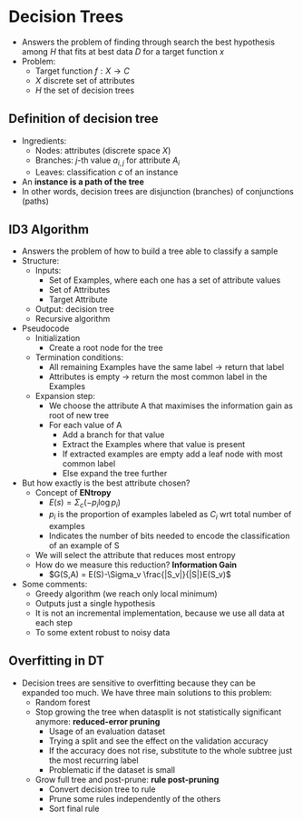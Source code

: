 # Decision Trees

- Answers the problem of finding through search the best hypothesis among $H$ that fits at best data $D$ for a target function $x$
- Problem:
  - Target function $f: X \rightarrow C$
  - $X$ discrete set of attributes
  - $H$ the set of decision trees

## Definition of decision tree

- Ingredients:
  - Nodes: attributes (discrete space $X$)
  - Branches: $j$-th value $a_{i,j}$ for attribute $A_i$
  - Leaves: classification $c$ of an instance
- An **instance is a path of the tree**
- In other words, decision trees are disjunction (branches) of conjunctions (paths)

## ID3 Algorithm

- Answers the problem of how to build a tree able to classify a sample
- Structure:
  - Inputs:
    - Set of Examples, where each one has a set of attribute values
    - Set of Attributes
    - Target Attribute
  - Output: decision tree
  - Recursive algorithm
- Pseudocode
  - Initialization
    - Create a root node for the tree
  - Termination conditions:
    - All remaining Examples have the same label $\rightarrow$ return that label
    - Attributes is empty $\rightarrow$ return the most common label in the Examples
  - Expansion step:
    - We choose the attribute A that maximises the information gain as root of new tree
    - For each value of A
      - Add a branch for that value
      - Extract the Examples where that value is present
      - If extracted examples are empty add a leaf node with most common label
      - Else expand the tree further
- But how exactly is the best attribute chosen?
  - Concept of **ENtropy**
    - $E(s)=\Sigma_c (-p_i \log p_i)$
    - $p_i$ is the proportion of examples labeled as $C_i$ wrt total number of examples
    - Indicates the number of bits needed to encode the classification of an example of S
  - We will select the attribute that reduces most entropy
  - How do we measure this reduction? **Information Gain**
    - $G(S,A) = E(S)-\Sigma_v \frac{|S_v|}{|S|}E(S_v)$
- Some comments:
  - Greedy algorithm (we reach only local minimum)
  - Outputs just a single hypothesis
  - It is not an incremental implementation, because we use all data at each step
  - To some extent robust to noisy data

## Overfitting in DT

- Decision trees are sensitive to overfitting because they can be expanded too much. We have three main solutions to this problem:
  - Random forest
  - Stop growing the tree when datasplit is not statistically significant anymore: **reduced-error pruning**
    - Usage of an evaluation dataset
    - Trying a split and see the effect on the validation accuracy
    - If the accuracy does not rise, substitute to the whole subtree just the most recurring label
    - Problematic if the dataset is small
  - Grow full tree and post-prune: **rule post-pruning**
    - Convert decision tree to rule
    - Prune some rules independently of the others
    - Sort final rule
